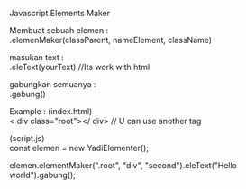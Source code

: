 Javascript Elements Maker

Membuat sebuah elemen :<br>
.elemenMaker(classParent, nameElement, className)

masukan text : <br>
.eleText(yourText) //Its work with html

gabungkan semuanya :<br>
.gabung()

Example : 
(index.html)<br>
< div class="root"></ div> // U can use another tag<br>

(script.js)<br>
const elemen = new YadiElementer();<br>

elemen.elementMaker(".root", "div", "second").eleText("Hello world").gabung();


